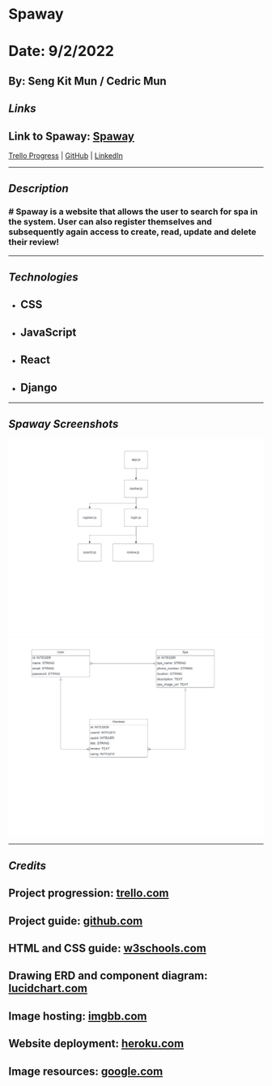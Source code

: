 # Spaway

# Date: 9/2/2022

## By: Seng Kit Mun / Cedric Mun

## **_Links_**

## Link to Spaway: [Spaway]()

[Trello Progress](https://trello.com/b/c8NgWVZ8/spaway) | [GitHub](https://github.com/Aonmonomer) | [LinkedIn](https://www.linkedin.com/in/cedricmun/)

---

## **_Description_**

### # Spaway is a website that allows the user to search for spa in the system. User can also register themselves and subsequently again access to create, read, update and delete their review! 

---

## **_Technologies_**

- ## CSS
- ## JavaScript
- ## React
- ## Django

---

## **_Spaway Screenshots_**

![CHD](CHD.jpeg)
![ERD](ERD.jpeg)

---

## **_Credits_**

## Project progression: [trello.com](https://trello.com/b/c8NgWVZ8/spaway)

## Project guide: [github.com](https://github.com/Aonmonomer/spaway)

## HTML and CSS guide: [w3schools.com](https://www.w3schools.com/)

## Drawing ERD and component diagram: [lucidchart.com](https://www.lucidchart.com)

## Image hosting: [imgbb.com](https://imgbb.com/)

## Website deployment: [heroku.com](https://dashboard.heroku.com)

## Image resources: [google.com](https://www.google.com/)
